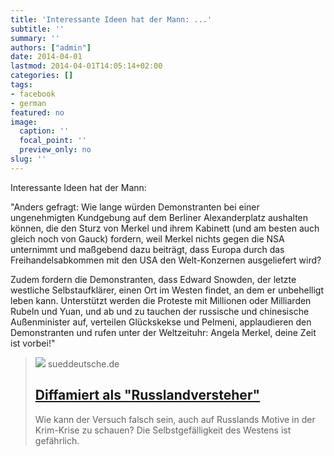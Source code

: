 ```yaml
---
title: 'Interessante Ideen hat der Mann: ...'
subtitle: ''
summary: ''
authors: ["admin"]
date: 2014-04-01
lastmod: 2014-04-01T14:05:14+02:00
categories: []
tags:
- facebook
- german
featured: no
image:
  caption: ''
  focal_point: ''
  preview_only: no
slug: ''
---
```

Interessante Ideen hat der Mann:

"Anders gefragt: Wie lange würden Demonstranten bei einer ungenehmigten Kundgebung auf dem Berliner Alexanderplatz aushalten können, die den Sturz von Merkel und ihrem Kabinett (und am besten auch gleich noch von Gauck) fordern, weil Merkel nichts gegen die NSA unternimmt und maßgebend dazu beiträgt, dass Europa durch das Freihandelsabkommen mit den USA den Welt-Konzernen ausgeliefert wird?

Zudem fordern die Demonstranten, dass Edward Snowden, der letzte westliche Selbstaufklärer, einen Ort im Westen findet, an dem er unbehelligt leben kann. Unterstützt werden die Proteste mit Millionen oder Milliarden Rubeln und Yuan, und ab und zu tauchen der russische und chinesische Außenminister auf, verteilen Glückskekse und Pelmeni, applaudieren den Demonstranten und rufen unter der Weltzeituhr: Angela Merkel, deine Zeit ist vorbei!"
> [![](https://www.sueddeutsche.de/image/sz.1.1899164/1200x675?v=1521506374)](http://www.sueddeutsche.de/politik/krim-krise-diffamiert-als-russlandversteher-1.1925559-3)
> sueddeutsche.de
> ## [Diffamiert als "Russlandversteher"](http://www.sueddeutsche.de/politik/krim-krise-diffamiert-als-russlandversteher-1.1925559-3)
>
>Wie kann der Versuch falsch sein, auch auf Russlands Motive in der Krim-Krise zu schauen? Die Selbstgefälligkeit des Westens ist gefährlich.


